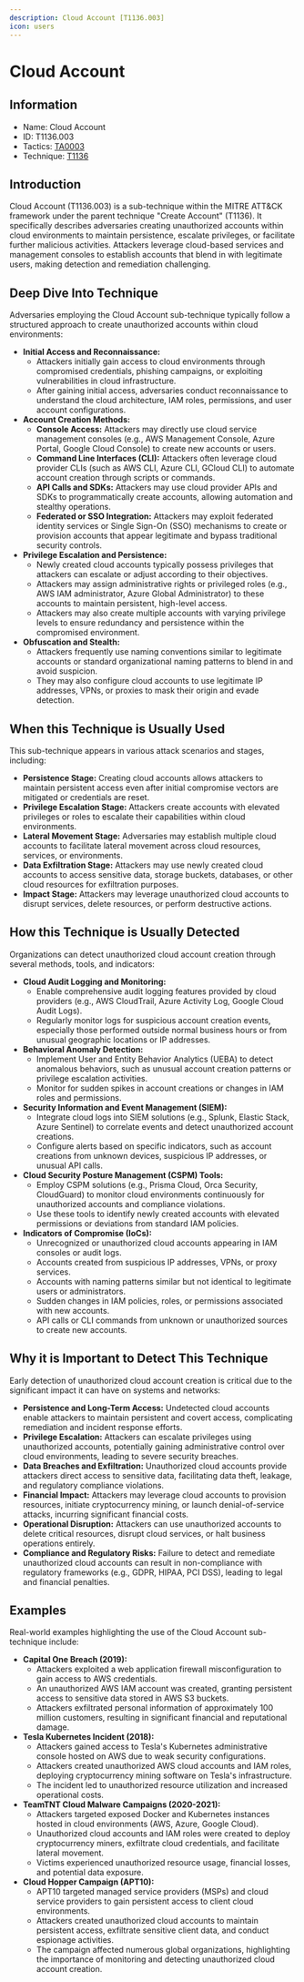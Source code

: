 ```yaml
---
description: Cloud Account [T1136.003]
icon: users
---
```


# Cloud Account

## Information

* Name: Cloud Account
* ID: T1136.003
* Tactics: [TA0003](../)
* Technique: [T1136](./)

## Introduction

Cloud Account (T1136.003) is a sub-technique within the MITRE ATT\&CK framework under the parent technique "Create Account" (T1136). It specifically describes adversaries creating unauthorized accounts within cloud environments to maintain persistence, escalate privileges, or facilitate further malicious activities. Attackers leverage cloud-based services and management consoles to establish accounts that blend in with legitimate users, making detection and remediation challenging.

## Deep Dive Into Technique

Adversaries employing the Cloud Account sub-technique typically follow a structured approach to create unauthorized accounts within cloud environments:

* **Initial Access and Reconnaissance:**
  * Attackers initially gain access to cloud environments through compromised credentials, phishing campaigns, or exploiting vulnerabilities in cloud infrastructure.
  * After gaining initial access, adversaries conduct reconnaissance to understand the cloud architecture, IAM roles, permissions, and user account configurations.
* **Account Creation Methods:**
  * **Console Access:** Attackers may directly use cloud service management consoles (e.g., AWS Management Console, Azure Portal, Google Cloud Console) to create new accounts or users.
  * **Command Line Interfaces (CLI):** Attackers often leverage cloud provider CLIs (such as AWS CLI, Azure CLI, GCloud CLI) to automate account creation through scripts or commands.
  * **API Calls and SDKs:** Attackers may use cloud provider APIs and SDKs to programmatically create accounts, allowing automation and stealthy operations.
  * **Federated or SSO Integration:** Attackers may exploit federated identity services or Single Sign-On (SSO) mechanisms to create or provision accounts that appear legitimate and bypass traditional security controls.
* **Privilege Escalation and Persistence:**
  * Newly created cloud accounts typically possess privileges that attackers can escalate or adjust according to their objectives.
  * Attackers may assign administrative rights or privileged roles (e.g., AWS IAM administrator, Azure Global Administrator) to these accounts to maintain persistent, high-level access.
  * Attackers may also create multiple accounts with varying privilege levels to ensure redundancy and persistence within the compromised environment.
* **Obfuscation and Stealth:**
  * Attackers frequently use naming conventions similar to legitimate accounts or standard organizational naming patterns to blend in and avoid suspicion.
  * They may also configure cloud accounts to use legitimate IP addresses, VPNs, or proxies to mask their origin and evade detection.

## When this Technique is Usually Used

This sub-technique appears in various attack scenarios and stages, including:

* **Persistence Stage:** Creating cloud accounts allows attackers to maintain persistent access even after initial compromise vectors are mitigated or credentials are reset.
* **Privilege Escalation Stage:** Attackers create accounts with elevated privileges or roles to escalate their capabilities within cloud environments.
* **Lateral Movement Stage:** Adversaries may establish multiple cloud accounts to facilitate lateral movement across cloud resources, services, or environments.
* **Data Exfiltration Stage:** Attackers may use newly created cloud accounts to access sensitive data, storage buckets, databases, or other cloud resources for exfiltration purposes.
* **Impact Stage:** Attackers may leverage unauthorized cloud accounts to disrupt services, delete resources, or perform destructive actions.

## How this Technique is Usually Detected

Organizations can detect unauthorized cloud account creation through several methods, tools, and indicators:

* **Cloud Audit Logging and Monitoring:**
  * Enable comprehensive audit logging features provided by cloud providers (e.g., AWS CloudTrail, Azure Activity Log, Google Cloud Audit Logs).
  * Regularly monitor logs for suspicious account creation events, especially those performed outside normal business hours or from unusual geographic locations or IP addresses.
* **Behavioral Anomaly Detection:**
  * Implement User and Entity Behavior Analytics (UEBA) to detect anomalous behaviors, such as unusual account creation patterns or privilege escalation activities.
  * Monitor for sudden spikes in account creations or changes in IAM roles and permissions.
* **Security Information and Event Management (SIEM):**
  * Integrate cloud logs into SIEM solutions (e.g., Splunk, Elastic Stack, Azure Sentinel) to correlate events and detect unauthorized account creations.
  * Configure alerts based on specific indicators, such as account creations from unknown devices, suspicious IP addresses, or unusual API calls.
* **Cloud Security Posture Management (CSPM) Tools:**
  * Employ CSPM solutions (e.g., Prisma Cloud, Orca Security, CloudGuard) to monitor cloud environments continuously for unauthorized accounts and compliance violations.
  * Use these tools to identify newly created accounts with elevated permissions or deviations from standard IAM policies.
* **Indicators of Compromise (IoCs):**
  * Unrecognized or unauthorized cloud accounts appearing in IAM consoles or audit logs.
  * Accounts created from suspicious IP addresses, VPNs, or proxy services.
  * Accounts with naming patterns similar but not identical to legitimate users or administrators.
  * Sudden changes in IAM policies, roles, or permissions associated with new accounts.
  * API calls or CLI commands from unknown or unauthorized sources to create new accounts.

## Why it is Important to Detect This Technique

Early detection of unauthorized cloud account creation is critical due to the significant impact it can have on systems and networks:

* **Persistence and Long-Term Access:** Undetected cloud accounts enable attackers to maintain persistent and covert access, complicating remediation and incident response efforts.
* **Privilege Escalation:** Attackers can escalate privileges using unauthorized accounts, potentially gaining administrative control over cloud environments, leading to severe security breaches.
* **Data Breaches and Exfiltration:** Unauthorized cloud accounts provide attackers direct access to sensitive data, facilitating data theft, leakage, and regulatory compliance violations.
* **Financial Impact:** Attackers may leverage cloud accounts to provision resources, initiate cryptocurrency mining, or launch denial-of-service attacks, incurring significant financial costs.
* **Operational Disruption:** Attackers can use unauthorized accounts to delete critical resources, disrupt cloud services, or halt business operations entirely.
* **Compliance and Regulatory Risks:** Failure to detect and remediate unauthorized cloud accounts can result in non-compliance with regulatory frameworks (e.g., GDPR, HIPAA, PCI DSS), leading to legal and financial penalties.

## Examples

Real-world examples highlighting the use of the Cloud Account sub-technique include:

* **Capital One Breach (2019):**
  * Attackers exploited a web application firewall misconfiguration to gain access to AWS credentials.
  * An unauthorized AWS IAM account was created, granting persistent access to sensitive data stored in AWS S3 buckets.
  * Attackers exfiltrated personal information of approximately 100 million customers, resulting in significant financial and reputational damage.
* **Tesla Kubernetes Incident (2018):**
  * Attackers gained access to Tesla's Kubernetes administrative console hosted on AWS due to weak security configurations.
  * Attackers created unauthorized AWS cloud accounts and IAM roles, deploying cryptocurrency mining software on Tesla's infrastructure.
  * The incident led to unauthorized resource utilization and increased operational costs.
* **TeamTNT Cloud Malware Campaigns (2020-2021):**
  * Attackers targeted exposed Docker and Kubernetes instances hosted in cloud environments (AWS, Azure, Google Cloud).
  * Unauthorized cloud accounts and IAM roles were created to deploy cryptocurrency miners, exfiltrate cloud credentials, and facilitate lateral movement.
  * Victims experienced unauthorized resource usage, financial losses, and potential data exposure.
* **Cloud Hopper Campaign (APT10):**
  * APT10 targeted managed service providers (MSPs) and cloud service providers to gain persistent access to client cloud environments.
  * Attackers created unauthorized cloud accounts to maintain persistent access, exfiltrate sensitive client data, and conduct espionage activities.
  * The campaign affected numerous global organizations, highlighting the importance of monitoring and detecting unauthorized cloud account creation.
